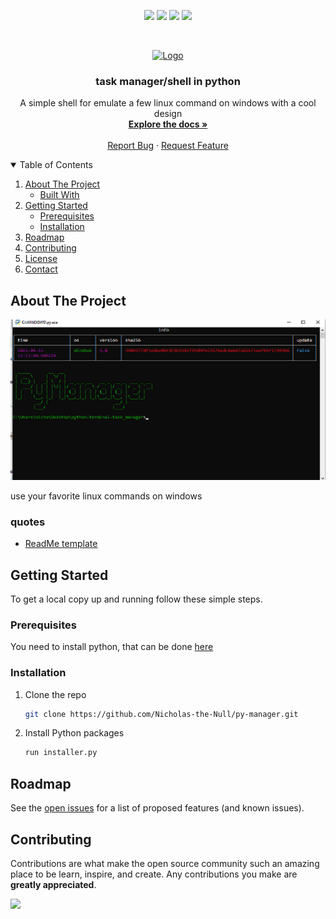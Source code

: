 <p align="center">
<img src=https://img.shields.io/github/stars/Nicholas-the-Null/py-manager?style=for-the-badge&logo=appveyor&color=blue />
<img src=https://img.shields.io/github/forks/Nicholas-the-Null/py-manager?style=for-the-badge&logo=appveyor&color=blue />
<img src=https://img.shields.io/github/issues/Nicholas-the-Null/py-manager?style=for-the-badge&logo=appveyor&color=informational />
<img src=https://img.shields.io/github/issues-pr/Nicholas-the-Null/py-manager?style=for-the-badge&logo=appveyor&color=informational />
</p>
<br />
<p align="center">
  <a href="https://github.com/othneildrew/Best-README-Template">
    <img src="assets/logo.png" alt="Logo" width="150" height="150">
  </a>
  
  <h3 align="center">task manager/shell in python</h3>

  <p align="center">
    A simple shell for emulate a few linux command on windows with a cool design
    <br />
    <a href="https://github.com/Nicholas-the-Null/py-manager"><strong>Explore the docs »</strong></a>
    <br />
    <br />
    <a href="https://github.com/Nicholas-the-Null/py-manager/issues">Report Bug</a>
    ·
    <a href="https://github.com/Nicholas-the-Null/py-manager/issues">Request Feature</a>
  </p>
</p>
  
<details open="open">
  <summary>Table of Contents</summary>
  <ol>
    <li>
      <a href="#about-the-project">About The Project</a>
      <ul>
        <li><a href="#quotes">Built With</a></li>
      </ul>
    </li>
    <li>
      <a href="#getting-started">Getting Started</a>
      <ul>
        <li><a href="#prerequisites">Prerequisites</a></li>
        <li><a href="#installation">Installation</a></li>
      </ul>
    </li>
    <li><a href="#roadmap">Roadmap</a></li>
    <li><a href="#contributing">Contributing</a></li>
    <li><a href="#copyright">License</a></li>
    <li><a href="#contact">Contact</a></li>
  </ol>
</details>

## About The Project

<img src="screen/screen.png" alt="Image of product">

use your favorite linux commands on windows

### quotes

* [ReadMe template](https://github.com/logicguy1/Discord-Nitro-Generator-and-Checker)


## Getting Started

To get a local copy up and running follow these simple steps.

### Prerequisites
You need to install python, that can be done [here](https://www.python.org)

### Installation
1. Clone the repo
   ```sh
   git clone https://github.com/Nicholas-the-Null/py-manager.git
   ```
2. Install Python packages
   ```sh
   run installer.py
   ```
   


## Roadmap

See the [open issues]("https://github.com/Nicholas-the-Null/py-manager/issues/issues) for a list of proposed features (and known issues).

## Contributing

Contributions are what make the open source community such an amazing place to be learn, inspire, and create. Any contributions you make are **greatly appreciated**.


<p>
<img src=https://komarev.com/ghpvc/?username=Drillenissen />
</p>
